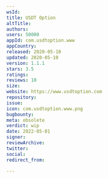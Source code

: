 ```yaml
---
wsId: 
title: USDT Option
altTitle: 
authors: 
users: 50000
appId: com.usdtoption.www
appCountry: 
released: 2020-05-10
updated: 2020-05-10
version: 1.1.1
stars: 3.5
ratings: 
reviews: 10
size: 
website: https://www.usdtoption.com
repository: 
issue: 
icon: com.usdtoption.www.png
bugbounty: 
meta: obsolete
verdict: wip
date: 2022-05-01
signer: 
reviewArchive: 
twitter: 
social: 
redirect_from: 

---
```


